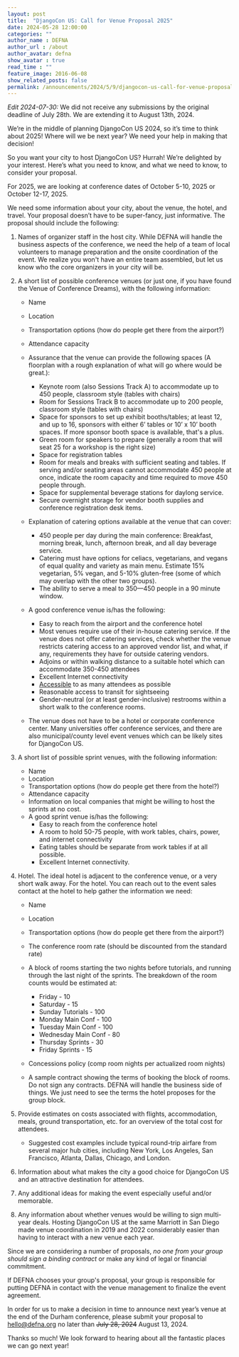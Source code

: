 ```yaml
---
layout: post
title:  "DjangoCon US: Call for Venue Proposal 2025"
date: 2024-05-28 12:00:00
categories: ""
author_name : DEFNA
author_url : /about
author_avatar: defna
show_avatar : true
read_time : ""
feature_image: 2016-06-08
show_related_posts: false
permalink: /announcements/2024/5/9/djangocon-us-call-for-venue-proposal-2025/
---
```


_Edit 2024-07-30:_ We did not receive any submissions by the original deadline of July 28th. We are extending it to August 13th, 2024.

We’re in the middle of planning DjangoCon US 2024, so it’s time to think about 2025! Where will we be next year? We need your help in making that decision!

So you want your city to host DjangoCon US? Hurrah! We’re delighted by your interest. Here’s what you need to know, and what we need to know, to consider your proposal.

For 2025, we are looking at conference dates of October 5-10, 2025 or October 12-17, 2025.

We need some information about your city, about the venue, the hotel, and travel. Your proposal doesn’t have to be super-fancy, just informative. The proposal should include the following:

1. Names of organizer staff in the host city. While DEFNA will handle the business aspects of the conference, we need the help of a team of local volunteers to manage preparation and the onsite coordination of the event. We realize you won't have an entire team assembled, but let us know who the core organizers in your city will be.

2. A short list of possible conference venues (or just one, if you have found the Venue of Conference Dreams), with the following information:

	* Name
	* Location
	* Transportation options (how do people get there from the airport?)
	* Attendance capacity
	* Assurance that the venue can provide the following spaces (A floorplan with a rough explanation of what will go where would be great.):
		* Keynote room (also Sessions Track A) to accommodate up to 450 people, classroom style (tables with chairs)
		* Room for Sessions Track B to accommodate up to 200 people, classroom style (tables with chairs)
		* Space for sponsors to set up exhibit booths/tables; at least 12, and up to 16, sponsors with either 6’ tables or 10’ x 10’ booth spaces. If more sponsor booth space is available, that's a plus.
		* Green room for speakers to prepare (generally a room that will seat 25 for a workshop is the right size)
		* Space for registration tables
		* Room for meals and breaks with sufficient seating and tables. If serving and/or seating areas cannot accommodate 450 people at once, indicate the room capacity and time required to move 450 people through.
		* Space for supplemental beverage stations for daylong service.
		* Secure overnight storage for vendor booth supplies and conference registration desk items.

	* Explanation of catering options available at the venue that can cover:
		* 450 people per day during the main conference: Breakfast, morning break, lunch, afternoon break, and all day beverage service.
		* Catering must have options for celiacs, vegetarians, and vegans of equal quality and variety as main menu. Estimate 15% vegetarian, 5% vegan, and 5-10% gluten-free (some of which may overlap with the other two groups).
		* The ability to serve a meal to 350—450 people in a 90 minute window.

	* A good conference venue is/has the following:
		* Easy to reach from the airport and the conference hotel
		* Most venues require use of their in-house catering service. If the venue does not offer catering services, check whether the venue restricts catering access to an approved vendor list, and what, if any, requirements they have for outside catering vendors.
		* Adjoins or within walking distance to a suitable hotel which can accommodate 350-450 attendees
		* Excellent Internet connectivity
		* [Accessible](https://modelviewculture.com/pieces/organizing-more-accessible-tech-events) to as many attendees as possible
		* Reasonable access to transit for sightseeing
		* Gender-neutral (or at least gender-inclusive) restrooms within a short walk to the conference rooms.

	* The venue does not have to be a hotel or corporate conference center. Many universities offer conference services, and there are also municipal/county level event venues which can be likely sites for DjangoCon US.

3. A short list of possible sprint venues, with the following information:

	* Name
	* Location
	* Transportation options (how do people get there from the hotel?)
	* Attendance capacity
	* Information on local companies that might be willing to host the sprints at no cost.
	* A good sprint venue is/has the following:
		* Easy to reach from the conference hotel
		* A room to hold 50-75 people, with work tables, chairs, power, and internet connectivity
		* Eating tables should be separate from work tables if at all possible.
		* Excellent Internet connectivity.

4. Hotel. The ideal hotel is adjacent to the conference venue, or a very short walk away. For the hotel. You can reach out to the event sales contact at the hotel to help gather the information we need:

	* Name
	* Location
	* Transportation options (how do people get there from the airport?)
	* The conference room rate (should be discounted from the standard rate)
	* A block of rooms starting the two nights before tutorials, and running through the last night of the sprints. The breakdown of the room counts would be estimated at:
	  * Friday - 10
	  * Saturday - 15
	  * Sunday Tutorials - 100
	  * Monday Main Conf - 100
	  * Tuesday Main Conf - 100
	  * Wednesday Main Conf - 80
	  * Thursday Sprints - 30
	  * Friday Sprints - 15

	* Concessions policy (comp room nights per actualized room nights)
	* A sample contract showing the terms of booking the block of rooms. Do not sign any contracts. DEFNA will handle the business side of things. We just need to see the terms the hotel proposes for the group block.

5. Provide estimates on costs associated with flights, accommodation, meals, ground transportation, etc. for an overview of the total cost for attendees.

   * Suggested cost examples include typical round-trip airfare from several major hub cities, including New York, Los Angeles, San Francisco, Atlanta, Dallas, Chicago, and London.

6. Information about what makes the city a good choice for DjangoCon US and an attractive destination for attendees.

7. Any additional ideas for making the event especially useful and/or memorable.

8. Any information about whether venues would be willing to sign multi-year deals. Hosting DjangoCon US at the same Marriott in San Diego made venue coordination in 2019 and 2022 considerably easier than having to interact with a new venue each year.

Since we are considering a number of proposals, *no one from your group should sign a binding contract* or make any kind of legal or financial commitment.

If DEFNA chooses your group's proposal, your group is responsible for putting DEFNA in contact with the venue management to finalize the event agreement.

In order for us to make a decision in time to announce next year’s venue at the end of the Durham conference, please submit your proposal to [hello@defna.org](mailto:hello@defna.org) no later than ~~July 28, 2024~~ August 13, 2024.

Thanks so much! We look forward to hearing about all the fantastic places we can go next year!
